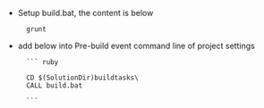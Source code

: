 * Setup build.bat, the content is below

		grunt
		


* add below into Pre-build event command line of project settings

		``` ruby
		
		CD $(SolutionDir)buildtasks\
		CALL build.bat
		
		```




